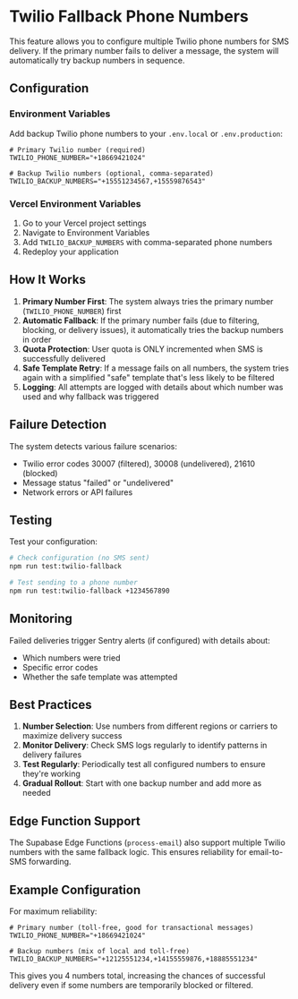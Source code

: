 # Twilio Fallback Phone Numbers

This feature allows you to configure multiple Twilio phone numbers for SMS delivery. If the primary number fails to deliver a message, the system will automatically try backup numbers in sequence.

## Configuration

### Environment Variables

Add backup Twilio phone numbers to your `.env.local` or `.env.production`:

```env
# Primary Twilio number (required)
TWILIO_PHONE_NUMBER="+18669421024"

# Backup Twilio numbers (optional, comma-separated)
TWILIO_BACKUP_NUMBERS="+15551234567,+15559876543"
```

### Vercel Environment Variables

1. Go to your Vercel project settings
2. Navigate to Environment Variables
3. Add `TWILIO_BACKUP_NUMBERS` with comma-separated phone numbers
4. Redeploy your application

## How It Works

1. **Primary Number First**: The system always tries the primary number (`TWILIO_PHONE_NUMBER`) first
2. **Automatic Fallback**: If the primary number fails (due to filtering, blocking, or delivery issues), it automatically tries the backup numbers in order
3. **Quota Protection**: User quota is ONLY incremented when SMS is successfully delivered
4. **Safe Template Retry**: If a message fails on all numbers, the system tries again with a simplified "safe" template that's less likely to be filtered
5. **Logging**: All attempts are logged with details about which number was used and why fallback was triggered

## Failure Detection

The system detects various failure scenarios:
- Twilio error codes 30007 (filtered), 30008 (undelivered), 21610 (blocked)
- Message status "failed" or "undelivered"
- Network errors or API failures

## Testing

Test your configuration:

```bash
# Check configuration (no SMS sent)
npm run test:twilio-fallback

# Test sending to a phone number
npm run test:twilio-fallback +1234567890
```

## Monitoring

Failed deliveries trigger Sentry alerts (if configured) with details about:
- Which numbers were tried
- Specific error codes
- Whether the safe template was attempted

## Best Practices

1. **Number Selection**: Use numbers from different regions or carriers to maximize delivery success
2. **Monitor Delivery**: Check SMS logs regularly to identify patterns in delivery failures
3. **Test Regularly**: Periodically test all configured numbers to ensure they're working
4. **Gradual Rollout**: Start with one backup number and add more as needed

## Edge Function Support

The Supabase Edge Functions (`process-email`) also support multiple Twilio numbers with the same fallback logic. This ensures reliability for email-to-SMS forwarding.

## Example Configuration

For maximum reliability:

```env
# Primary number (toll-free, good for transactional messages)
TWILIO_PHONE_NUMBER="+18669421024"

# Backup numbers (mix of local and toll-free)
TWILIO_BACKUP_NUMBERS="+12125551234,+14155559876,+18885551234"
```

This gives you 4 numbers total, increasing the chances of successful delivery even if some numbers are temporarily blocked or filtered.